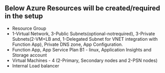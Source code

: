 ## Below Azure Resources will be created/required in the setup

- Resource Group
- 1-Virtual Network, 3-Public Subnets(optional-notrequired), 3-Private Subnets(2-VM+LB and, 1-Delegated Subnet for VNET integration with Function App), Private DNS zone, App Configuration.
- Function App, App Service Plan B1 - linux, Application Insights and Storage account
- Virtual Machines - 4 (2-Primary, Secondary nodes and 2-PSN nodes)
- Internal Load balancer